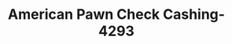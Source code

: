 ---
f_zip-code: 33063
f_state-code: FL
title: American Pawn Check Cashing-4293
f_phone: 954-568-5111
f_city-only: Margate
f_address: 5701 Margate Boulevard Margate
f_location-unique-id: '4293'
slug: american-pawn-check-cashing-4293
updated-on: '2024-05-30T13:46:58.046Z'
created-on: '2024-05-30T13:36:59.803Z'
published-on: '2024-05-30T13:54:32.469Z'
f_city-state: cms/city/margate-fl.md
f_company: cms/company/american-pawn-check-cashing.md
f_state: cms/state/florida.md
layout: '[payday-loan].html'
tags: payday-loan
---